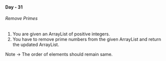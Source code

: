 #### Day - 31
###### Remove Primes

1. You are given an ArrayList of positive integers.
2. You have to remove prime numbers from the given ArrayList and return the updated ArrayList.

Note -> The order of elements should remain same.
